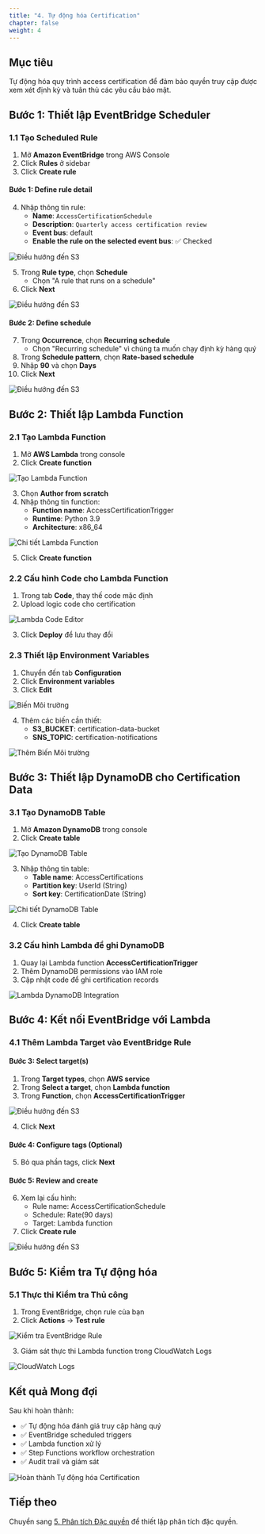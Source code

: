 ```yaml
---
title: "4. Tự động hóa Certification"
chapter: false
weight: 4
---
```


## Mục tiêu

Tự động hóa quy trình access certification để đảm bảo quyền truy cập được xem xét định kỳ và tuân thủ các yêu cầu bảo mật.

## Bước 1: Thiết lập EventBridge Scheduler

### 1.1 Tạo Scheduled Rule

1. Mở **Amazon EventBridge** trong AWS Console
2. Click **Rules** ở sidebar
3. Click **Create rule**

#### Bước 1: Define rule detail
4. Nhập thông tin rule:
   - **Name**: `AccessCertificationSchedule`
   - **Description**: `Quarterly access certification review`
   - **Event bus**: default
   - **Enable the rule on the selected event bus**: ✅ Checked

![Điều hướng đến S3](https://trtrantnt.github.io/workshop/images/4/eb1.png?featherlight=false&width=90pc)

5. Trong **Rule type**, chọn **Schedule**
   - Chọn "A rule that runs on a schedule"
6. Click **Next**

![Điều hướng đến S3](https://trtrantnt.github.io/workshop/images/4/eb2.png?featherlight=false&width=90pc)

#### Bước 2: Define schedule
7. Trong **Occurrence**, chọn **Recurring schedule**
   - Chọn "Recurring schedule" vì chúng ta muốn chạy định kỳ hàng quý
8. Trong **Schedule pattern**, chọn **Rate-based schedule**
9. Nhập **90** và chọn **Days**
10. Click **Next**

![Điều hướng đến S3](https://trtrantnt.github.io/workshop/images/4/eb3.png?featherlight=false&width=90pc)

## Bước 2: Thiết lập Lambda Function

### 2.1 Tạo Lambda Function

1. Mở **AWS Lambda** trong console
2. Click **Create function**

![Tạo Lambda Function](/images/4/create-lambda-function.png?featherlight=false&width=90pc)

3. Chọn **Author from scratch**
4. Nhập thông tin function:
   - **Function name**: AccessCertificationTrigger
   - **Runtime**: Python 3.9
   - **Architecture**: x86_64

![Chi tiết Lambda Function](/images/4/lambda-function-details.png?featherlight=false&width=90pc)

5. Click **Create function**

### 2.2 Cấu hình Code cho Lambda Function

1. Trong tab **Code**, thay thế code mặc định
2. Upload logic code cho certification

![Lambda Code Editor](/images/4/lambda-code-editor.png?featherlight=false&width=90pc)

3. Click **Deploy** để lưu thay đổi

### 2.3 Thiết lập Environment Variables

1. Chuyển đến tab **Configuration**
2. Click **Environment variables**
3. Click **Edit**

![Biến Môi trường](/images/4/environment-variables.png?featherlight=false&width=90pc)

4. Thêm các biến cần thiết:
   - **S3_BUCKET**: certification-data-bucket
   - **SNS_TOPIC**: certification-notifications

![Thêm Biến Môi trường](/images/4/add-env-variables.png?featherlight=false&width=90pc)

## Bước 3: Thiết lập DynamoDB cho Certification Data

### 3.1 Tạo DynamoDB Table

1. Mở **Amazon DynamoDB** trong console
2. Click **Create table**

![Tạo DynamoDB Table](/images/4/create-dynamodb-table.png?featherlight=false&width=90pc)

3. Nhập thông tin table:
   - **Table name**: AccessCertifications
   - **Partition key**: UserId (String)
   - **Sort key**: CertificationDate (String)

![Chi tiết DynamoDB Table](/images/4/dynamodb-table-details.png?featherlight=false&width=90pc)

4. Click **Create table**

### 3.2 Cấu hình Lambda để ghi DynamoDB

1. Quay lại Lambda function **AccessCertificationTrigger**
2. Thêm DynamoDB permissions vào IAM role
3. Cập nhật code để ghi certification records

![Lambda DynamoDB Integration](/images/4/lambda-dynamodb-integration.png?featherlight=false&width=90pc)

## Bước 4: Kết nối EventBridge với Lambda

### 4.1 Thêm Lambda Target vào EventBridge Rule

#### Bước 3: Select target(s)
1. Trong **Target types**, chọn **AWS service**
2. Trong **Select a target**, chọn **Lambda function**
3. Trong **Function**, chọn **AccessCertificationTrigger**

![Điều hướng đến S3](https://trtrantnt.github.io/workshop/images/4/eb4.png?featherlight=false&width=90pc)

4. Click **Next**

#### Bước 4: Configure tags (Optional)
5. Bỏ qua phần tags, click **Next**

#### Bước 5: Review and create
6. Xem lại cấu hình:
   - Rule name: AccessCertificationSchedule
   - Schedule: Rate(90 days)
   - Target: Lambda function
7. Click **Create rule**

![Điều hướng đến S3](https://trtrantnt.github.io/workshop/images/4/eb5.png?featherlight=false&width=90pc)

## Bước 5: Kiểm tra Tự động hóa

### 5.1 Thực thi Kiểm tra Thủ công

1. Trong EventBridge, chọn rule của bạn
2. Click **Actions** → **Test rule**

![Kiểm tra EventBridge Rule](/images/4/test-eventbridge-rule.png?featherlight=false&width=90pc)

3. Giám sát thực thi Lambda function trong CloudWatch Logs

![CloudWatch Logs](/images/4/cloudwatch-logs.png?featherlight=false&width=90pc)

## Kết quả Mong đợi

Sau khi hoàn thành:

- ✅ Tự động hóa đánh giá truy cập hàng quý
- ✅ EventBridge scheduled triggers
- ✅ Lambda function xử lý
- ✅ Step Functions workflow orchestration
- ✅ Audit trail và giám sát

![Hoàn thành Tự động hóa Certification](/images/4/automation-complete.png?featherlight=false&width=90pc)

## Tiếp theo

Chuyển sang [5. Phân tích Đặc quyền](../5-phan-tich-dac-quyen) để thiết lập phân tích đặc quyền.